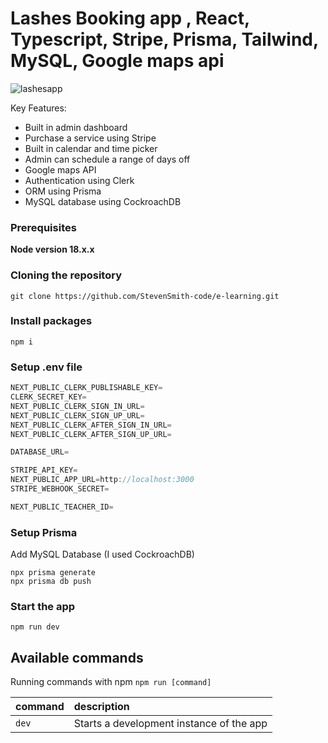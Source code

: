 # Lashes Booking app ,  React, Typescript, Stripe, Prisma, Tailwind, MySQL, Google maps api

![lashesapp](https://github.com/StevenSmith-code/lashes-app/assets/86922292/ee9bb778-7571-4d88-9736-b980955ff0f1)

Key Features:

- Built in admin dashboard
- Purchase a service using Stripe
- Built in calendar and time picker
- Admin can schedule a range of days off
- Google maps API
- Authentication using Clerk
- ORM using Prisma
- MySQL database using CockroachDB

### Prerequisites

**Node version 18.x.x**

### Cloning the repository

```shell
git clone https://github.com/StevenSmith-code/e-learning.git
```

### Install packages

```shell
npm i
```

### Setup .env file


```js
NEXT_PUBLIC_CLERK_PUBLISHABLE_KEY=
CLERK_SECRET_KEY=
NEXT_PUBLIC_CLERK_SIGN_IN_URL=
NEXT_PUBLIC_CLERK_SIGN_UP_URL=
NEXT_PUBLIC_CLERK_AFTER_SIGN_IN_URL=
NEXT_PUBLIC_CLERK_AFTER_SIGN_UP_URL=

DATABASE_URL=

STRIPE_API_KEY=
NEXT_PUBLIC_APP_URL=http://localhost:3000
STRIPE_WEBHOOK_SECRET=

NEXT_PUBLIC_TEACHER_ID=
```

### Setup Prisma

Add MySQL Database (I used CockroachDB)

```shell
npx prisma generate
npx prisma db push

```


### Start the app

```shell
npm run dev
```

## Available commands

Running commands with npm `npm run [command]`

| command         | description                              |
| :-------------- | :--------------------------------------- |
| `dev`           | Starts a development instance of the app |
